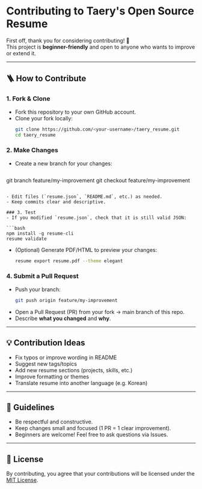 # Contributing to Taery's Open Source Resume

First off, thank you for considering contributing! 🎉  
This project is **beginner-friendly** and open to anyone who wants to improve or extend it.

---

## 🪜 How to Contribute

### 1. Fork & Clone
- Fork this repository to your own GitHub account.
- Clone your fork locally:
  ```bash
  git clone https://github.com/<your-username>/taery_resume.git
  cd taery_resume
  ```

### 2. Make Changes
- Create a new branch for your changes:

  ```bash
git branch feature/my-improvement
git checkout feature/my-improvement
  ```

- Edit files (`resume.json`, `README.md`, etc.) as needed.
- Keep commits clear and descriptive.

### 3. Test
- If you modified `resume.json`, check that it is still valid JSON:

  ```bash
  npm install -g resume-cli
  resume validate
  ```
- (Optional) Generate PDF/HTML to preview your changes:
  ```bash
  resume export resume.pdf --theme elegant
  ```

### 4. Submit a Pull Request
- Push your branch:
  ```bash
  git push origin feature/my-improvement
  ```
- Open a Pull Request (PR) from your fork → main branch of this repo.
- Describe **what you changed** and **why**.

---

## 💡 Contribution Ideas
- Fix typos or improve wording in README
- Suggest new tags/topics
- Add new resume sections (projects, skills, etc.)
- Improve formatting or themes
- Translate resume into another language (e.g. Korean)

---

## 🙌 Guidelines
- Be respectful and constructive.
- Keep changes small and focused (1 PR = 1 clear improvement).
- Beginners are welcome! Feel free to ask questions via Issues.

---

## 📜 License
By contributing, you agree that your contributions will be licensed under the [MIT License](LICENSE).
